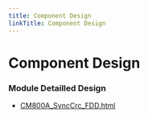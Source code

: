 ```yaml
---
title: Component Design
linkTitle: Component Design
---
```


# Component Design
### Module Detailled Design

- [CM800A_SyncCrc_FDD.html](Design/CM800A_SyncCrc_FDD.html)

